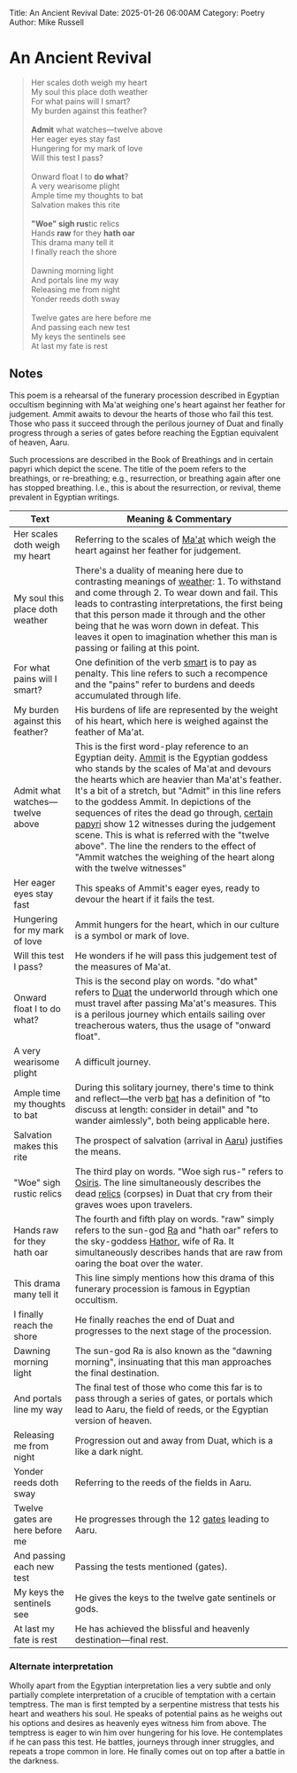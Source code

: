 Title: An Ancient Revival
Date: 2025-01-26 06:00AM
Category: Poetry
Author: Mike Russell
# An Ancient Revival

> Her scales doth weigh my heart<br>
My soul this place doth weather<br>
For what pains will I smart?<br>
My burden against this feather?<br><br>
**Admit** what watches—twelve above<br>
Her eager eyes stay fast<br>
Hungering for my mark of love<br>
Will this test I pass?<br><br>
Onward float I to **do what**?<br>
A very wearisome plight<br>
Ample time my thoughts to bat<br>
Salvation makes this rite<br><br>
**"Woe" sigh rus**tic relics<br>
Hands **raw** for they **hath oar**<br>
This drama many tell it<br>
I finally reach the shore<br><br>
Dawning morning light<br>
And portals line my way<br>
Releasing me from night<br>
Yonder reeds doth sway<br><br>
Twelve gates are here before me<br>
And passing each new test<br>
My keys the sentinels see<br>
At last my fate is rest<br>

## Notes

This poem is a rehearsal of the funerary procession described in Egyptian occultism beginning with Ma'at weighing one's heart against her feather for judgement. Ammit awaits to devour the hearts of those who fail this test. Those who pass it succeed through the perilous journey of Duat and finally progress through a series of gates before reaching the Egptian equivalent of heaven, Aaru.

Such processions are described in the Book of Breathings and in certain papyri which depict the scene. The title of the poem refers to the breathings, or re-breathing; e.g., resurrection, or breathing again after one has stopped breathing. I.e., this is about the resurrection, or revival, theme prevalent in Egyptian writings.

| Text                            | Meaning & Commentary                                                           |
|---------------------------------|--------------------------------------------------------------------------------|
| Her scales doth weigh my heart  | Referring to the scales of [Ma'at](https://en.wikipedia.org/wiki/Maat) which weigh the heart against her feather for judgement. |
| My soul this place doth weather | There's a duality of meaning here due to contrasting meanings of [weather](https://www.merriam-webster.com/dictionary/weather): 1. To withstand and come through 2. To wear down and fail. This leads to contrasting interpretations, the first being that this person made it through and the other being that he was worn down in defeat. This leaves it open to imagination whether this man is passing or failing at this point. |
| For what pains will I smart?    | One definition of the verb [smart](https://www.merriam-webster.com/dictionary/smart) is to pay as penalty. This line refers to such a recompence and the "pains" refer to burdens and deeds accumulated through life. |
| My burden against this feather? | His burdens of life are represented by the weight of his heart, which here is weighed against the feather of Ma'at. |
| Admit what watches—twelve above | This is the first word-play reference to an Egyptian deity. [Ammit](https://en.wikipedia.org/wiki/Ammit) is the Egyptian goddess who stands by the scales of Ma'at and devours the hearts which are heavier than Ma'at's feather. It's a bit of a stretch, but "Admit" in this line refers to the goddess Ammit. In depictions of the sequences of rites the dead go through, [certain papyri](https://en.wikipedia.org/wiki/Ancient_Egyptian_funerary_practices#/media/File:The_judgement_of_the_dead_in_the_presence_of_Osiris.jpg) show 12 witnesses during the judgement scene. This is what is referred with the "twelve above". The line the renders to the effect of "Ammit watches the weighing of the heart along with the twelve witnesses" |
| Her eager eyes stay fast        | This speaks of Ammit's eager eyes, ready to devour the heart if it fails the test. |
| Hungering for my mark of love   | Ammit hungers for the heart, which in our culture is a symbol or mark of love. |
| Will this test I pass?          | He wonders if he will pass this judgement test of the measures of Ma'at. |
| Onward float I to do what?      | This is the second play on words. "do what" refers to [Duat](https://en.wikipedia.org/wiki/Duat) the underworld through which one must travel after passing Ma'at's measures. This is a perilous journey which entails sailing over treacherous waters, thus the usage of "onward float". |
| A very wearisome plight         | A difficult journey. |
| Ample time my thoughts to bat   | During this solitary journey, there's time to think and reflect—the verb [bat](https://www.merriam-webster.com/dictionary/bat) has a definition of "to discuss at length: consider in detail" and "to wander aimlessly", both being applicable here. |
| Salvation makes this rite       | The prospect of salvation (arrival in [Aaru](https://en.wikipedia.org/wiki/Aaru)) justifies the means. |
| "Woe" sigh rustic relics        | The third play on words. "Woe sigh rus-" refers to [Osiris](https://en.wikipedia.org/wiki/Osiris). The line simultaneously describes the dead [relics](https://www.merriam-webster.com/dictionary/relic) (corpses) in Duat that cry from their graves woes upon travelers. |
| Hands raw for they hath oar     | The fourth and fifth play on words. "raw" simply refers to the sun-god [Ra](https://en.wikipedia.org/wiki/Ra) and "hath oar" refers to the sky-goddess [Hathor](https://en.wikipedia.org/wiki/Hathor), wife of Ra. It simultaneously describes hands that are raw from oaring the boat over the water. |
| This drama many tell it         | This line simply mentions how this drama of this funerary procession is famous in Egyptian occultism. |
| I finally reach the shore       | He finally reaches the end of Duat and progresses to the next stage of the procession. |
| Dawning morning light           | The sun-god Ra is also known as the "dawning morning", insinuating that this man approaches the final destination. |
| And portals line my way         | The final test of those who come this far is to pass through a series of gates, or portals which lead to Aaru, the field of reeds, or the Egyptian version of heaven. |
| Releasing me from night         | Progression out and away from Duat, which is a like a dark night. |
| Yonder reeds doth sway          | Referring to the reeds of the fields in Aaru. |
| Twelve gates are here before me | He progresses through the 12 [gates](https://en.wikipedia.org/wiki/Gate_deities_of_the_underworld) leading to Aaru. |
| And passing each new test       | Passing the tests mentioned (gates). |
| My keys the sentinels see       | He gives the keys to the twelve gate sentinels or gods. |
| At last my fate is rest         | He has achieved the blissful and heavenly destination—final rest. |

### Alternate interpretation

Wholly apart from the Egyptian interpretation lies a very subtle and only partially complete interpretation of a crucible of temptation with a certain temptress. The man is first tempted by a serpentine mistress that tests his heart and weathers his soul. He speaks of potential pains as he weighs out his options and desires as heavenly eyes witness him from above. The temptress is eager to win him over hungering for his love. He contemplates if he can pass this test. He battles, journeys through inner struggles, and repeats a trope common in lore. He finally comes out on top after a battle in the darkness.
